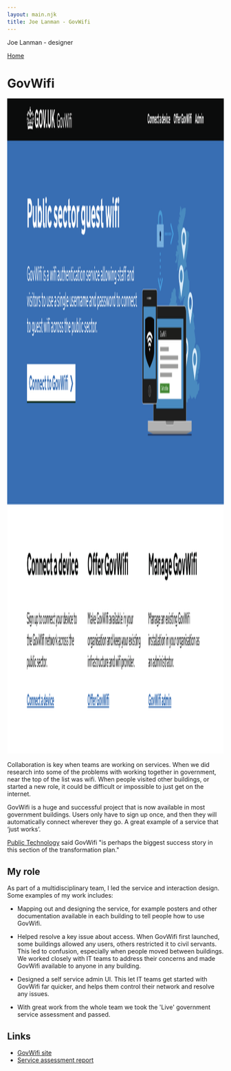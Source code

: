 ```yaml
---
layout: main.njk
title: Joe Lanman - GovWifi
---
```


Joe Lanman - designer

<div class="home-link">

  [Home](/)

</div>

# GovWifi

<img width="2352" height="1524" src="/assets/images/govwifi-home.png" alt="Screenshot. Public sector guest wifi. GovWifi is a wifi authentication service allowing staff and visitors to use a single username and password to connect to guest wifi across the public sector. Links for Connect a device, Offer GovWifi and Manage Govwifi.">

Collaboration is key when teams are working on services. When we did research into some of the problems with working together in government, near the top of the list was wifi. When people visited other buildings, or started a new role, it could be difficult or impossible to just get on the internet.

GovWifi is a huge and successful project that is now available in most government buildings. Users only have to sign up once, and then they will automatically connect wherever they go. A great example of a service that ‘just works’.

[Public Technology](https://www.publictechnology.net/2019/02/25/business-and-industry/government-transformation-strategy-has-it-stuck/) said GovWifi "is perhaps the biggest success story in this section of the transformation plan."

## My role

As part of a multidisciplinary team, I led the service and interaction design. Some examples of my work includes:

 - Mapping out and designing the service, for example posters and other documentation available in each building to tell people how to use GovWifi.

 - Helped resolve a key issue about access. When GovWifi first launched, some buildings allowed any users, others restricted it to civil servants. This led to confusion, especially when people moved between buildings. We worked closely with IT teams to address their concerns and made GovWifi available to anyone in any building.

 - Designed a self service admin UI. This let IT teams get started with GovWifi far quicker, and helps them control their network and resolve any issues.

 - With great work from the whole team we took the 'Live' government service assessment and passed.

## Links

 - [GovWifi site](https://wifi.service.gov.uk)
 - [Service assessment report](https://www.gov.uk/service-standard-reports/govwifi)
